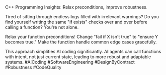 C++ Programming Insights: Relax preconditions, improve robustness.

Tired of sifting through endless logs filled with irrelevant warnings? Do you find yourself writing the same "if exists" checks over and over before calling a function? You're not alone.

Relax your function preconditions! Change "fail if X isn't true" to "ensure Y becomes true." Make the function handle common edge cases gracefully.

This approach simplifies AI coding significantly. AI agents can call functions with intent, not just current state, leading to more robust and adaptable systems. #AICoding #SoftwareEngineering #DesignByContract #Robustness #CodeQuality